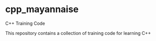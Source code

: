 # cpp_mayannaise
C++ Training Code 

This repository contains a collection of training code for learning C++
